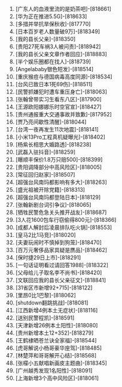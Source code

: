 
1. [广东人的血液里流的是奶茶吧]-[818661]
1. [华为正在推进5.5G]-[818633]
1. [多措并举抗旱保秋收]-[817770]
1. [日本百岁老人数量破9万]-[818349]
1. [我的县长父亲]-[818350]
1. [贵阳27死车祸3人被问责]-[818942]
1. [我的县长父亲文章作者回应]-[818883]
1. [半个娱乐圈都在找人]-[818739]
1. [Angelababy银色短发]-[818514]
1. [重庆猴痘与德国病毒高度同源]-[818534]
1. [台风已致日本1死69伤]-[818511]
1. [民警抓嫌犯时遭车重压身亡]-[818063]
1. [张翰曾带实习生看东八区]-[817900]
1. [王源欧阳娜娜乐时空官宣]-[818427]
1. [贵州通报重大交通事故并致歉]-[817952]
1. [贾乃亮间歇性清醒]-[818044]
1. [台湾一夜再发生11次地震]-[818141]
1. [小米13Pro工程真机疑曝光]-[818402]
1. [杨紫长相思大婚路透]-[818238]
1. [武磊入驻抖音]-[818259]
1. [曝顺丰保价1.8万只赔500]-[818399]
1. [贵阳调降部分中高风险区]-[818005]
1. [常征回归赵家]-[818507]
1. [超强台风南玛都影响有多大]-[818263]
1. [盛光祖被开除党籍]-[818313]
1. [超强台风南玛都登陆日本]-[818129]
1. [张翰新剧台词引争议]-[818065]
1. [牺牲民警危急关头推开战友]-[818687]
1. [3人花1600包车行窃偷得800元]-[818366]
1. [成都人解封后凌晨排队吃火锅]-[818553]
1. [皇马2比1马竞]-[818020]
1. [夫妻玩闹时不慎掉到狗笼]-[818470]
1. [百万元奢侈品家具疑是赝品]-[818462]
1. [保时捷29日上市]-[818291]
1. [一句话证明看过请回答1988]-[818322]
1. [父母给儿子取名李不尚书]-[818420]
1. [文联回应我的县长父亲征文]-[818841]
1. [31省区市新增92+715]-[818122]
1. [里昂0比1巴黎]-[818062]
1. [shutdown翻跳挑战]-[818081]
1. [江西新增4例本土无症状]-[818116]
1. [送别民警程凯]-[818591]
1. [天津新增26例本土阳性]-[818080]
1. [贵州新增本土12+352]-[818279]
1. [王鹤棣晒苍兰诀全家福]-[818544]
1. [虎哥解说小杨哥豪华座驾]-[818485]
1. [林楚萍和哥哥解开心结]-[818568]
1. [张檬小五献唱新画皮主题曲]-[818345]
1. [广州越秀发现1名阳性]-[818091]
1. [上海新增3个高中风险区]-[818061]